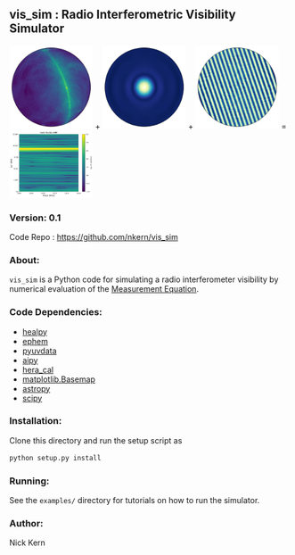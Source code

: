 ## vis_sim : Radio Interferometric Visibility Simulator

<img src='docs/imgs/sky.png' width=150px/> + <img src='docs/imgs/beam.png' width=150px/> + <img src='docs/imgs/fringe.png' width=150px/> = <img src='docs/imgs/vis_amp.png' width=150px/>

### Version: 0.1
Code Repo : https://github.com/nkern/vis_sim


### About:
`vis_sim` is a Python code for simulating a radio interferometer visibility by numerical evaluation of the [Measurement Equation](https://casper.berkeley.edu/astrobaki/index.php/Measurement_Equation).


### Code Dependencies:
- [healpy](https://github.com/healpy/healpy)
- [ephem](http://rhodesmill.org/pyephem/)
- [pyuvdata](https://github.com/HERA-Team/pyuvdata)
- [aipy](https://github.com/HERA-Team/aipy)
- [hera_cal](https://github.com/HERA-Team/hera_cal)
- [matplotlib.Basemap](https://matplotlib.org/basemap/)
- [astropy](http://www.astropy.org/)
- [scipy](https://www.scipy.org/)

### Installation:
Clone this directory and run the setup script as
```bash
python setup.py install
```

### Running:
See the `examples/` directory for tutorials on how to run the simulator.

### Author:
Nick Kern
